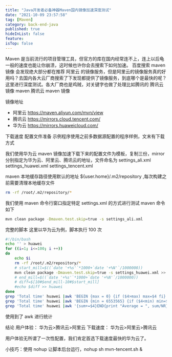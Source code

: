 ```yaml
---
title: "Java开发者必备神器Maven国内镜像加速深度测试"
date: "2021-10-09 23:57:58"
tag: [Maven]
category: back-end-java
published: true
hideInList: false
feature:
isTop: false
---
```


Maven 是当前流行的项目管理工具，但官方的库在国内经常连不上，连上以后龟一般的速度也能让你崩溃，这时候也许你会去搜索下如何加速。
百度搜索 maven 镜像 会发现绝大部分都在推荐 阿里云 的镜像服务，但是阿里云的镜像服务真的好用吗？去国内各大云厂商搜索了下发现都提供了镜像服务，到底哪个是最快的呢？这里进行深度测试。各大厂商也是鸡贼，对关键字也做了处理比如腾讯的 腾讯云镜像 maven 腾讯云 maven 镜像

镜像地址

- 阿里云 https://maven.aliyun.com/mvn/view
- 腾讯云 https://mirrors.cloud.tencent.com/
- 华为云 https://mirrors.huaweicloud.com/

下载速度
配置文件准备
示例程序使用之前多数据源配置的程序样例，文末有下载方式

我们使用华为云 maven 镜像加速下载下来的配置文件为模板，复制三份，mirror 分别指定为华为云、阿里云、腾讯云的地址，文件命名为 settings_ali.xml settings_huawei.xml settings_tencent.xml

maven 本地缓存路径使用默认的地址 ${user.home}/.m2/repository ,每次构建之前需要清理本地缓存文件

```bash
rm -rf /root/.m2/repository/*
```

我们使用 maven 命令行窗口指定特定 settings.xml 的方式进行测试
maven 命令如下

```bash
mvn clean package -Dmaven.test.skip=true -s settings_ali.xml
```

完整的脚本
这里以华为云为例，脚本执行 100 次

```bash
#!/bin/bash
echo '' > huawei
for ((i=1; i<=100; i ++))
do
    echo $i
    rm -rf /root/.m2/repository/*
    # start_mill=$((`date '+%s'`*1000+`date '+%N'`/1000000))
    mvn clean package -Dmaven.test.skip=true -s settings_huawei.xml >> huawei
    # end_mill=$((`date '+%s'`*1000+`date '+%N'`/1000000))
    # diff=$[10#$end_mill-10#$start_mill]
    #echo $diff >> huawei
done
grep 'Total time' huawei |awk 'BEGIN {max = 0} {if ($4>max) max=$4 fi} END {print "Max=", max}'
grep 'Total time' huawei |awk 'BEGIN {min = 6553565} {if ($4<min) min=$4 fi} END {print "Min=", min}'
grep 'Total time' huawei |awk '{sum+=$4}END{print "Average = ", sum/NR}'
```

使用到了 awk 进行统计

结论
用户体验： 华为云>腾讯云>阿里云
下载速度： 华为云>阿里云>腾讯云

用户体验无所谓了一次性配置，我们肯定首选下载速度最快的华为云了。

小技巧：使用 nohup 让脚本后台运行，nohup sh mvn-tencent.sh &
